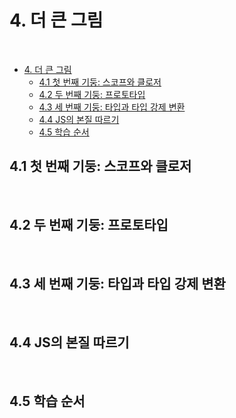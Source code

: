# 4. 더 큰 그림

<br>

- [4. 더 큰 그림](#4-더-큰-그림)
  - [4.1 첫 번째 기둥: 스코프와 클로저](#41-첫-번째-기둥-스코프와-클로저)
  - [4.2 두 번째 기둥: 프로토타입](#42-두-번째-기둥-프로토타입)
  - [4.3 세 번째 기둥: 타입과 타입 강제 변환](#43-세-번째-기둥-타입과-타입-강제-변환)
  - [4.4 JS의 본질 따르기](#44-js의-본질-따르기)
  - [4.5 학습 순서](#45-학습-순서)

## 4.1 첫 번째 기둥: 스코프와 클로저

<br>

## 4.2 두 번째 기둥: 프로토타입

<br>

## 4.3 세 번째 기둥: 타입과 타입 강제 변환

<br>

## 4.4 JS의 본질 따르기

<br>

## 4.5 학습 순서